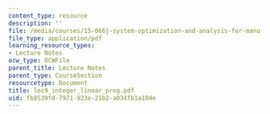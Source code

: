 ```yaml
---
content_type: resource
description: ''
file: /media/courses/15-066j-system-optimization-and-analysis-for-manufacturing-summer-2003/fb8539fd7971923e21b2a034fb1a104e_lec9_integer_linear_prog.pdf
file_type: application/pdf
learning_resource_types:
- Lecture Notes
ocw_type: OCWFile
parent_title: Lecture Notes
parent_type: CourseSection
resourcetype: Document
title: lec9_integer_linear_prog.pdf
uid: fb8539fd-7971-923e-21b2-a034fb1a104e
---
```

